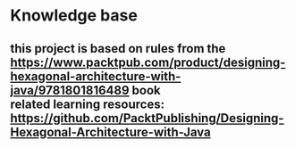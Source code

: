 
# Knowledge base
this project is based on rules from the https://www.packtpub.com/product/designing-hexagonal-architecture-with-java/9781801816489 book  
related learning resources: https://github.com/PacktPublishing/Designing-Hexagonal-Architecture-with-Java
---
